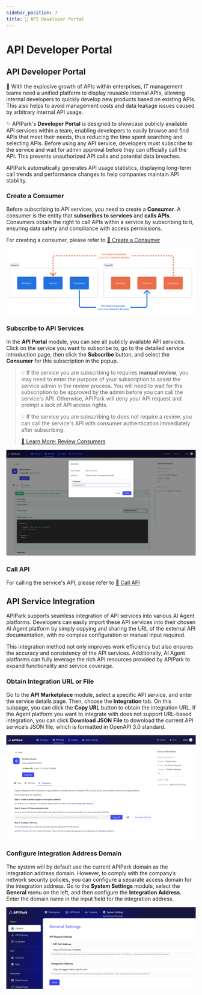 ```yaml
---
sidebar_position: 7
title: 🔎 API Developer Portal
---
```


# API Developer Portal

## API Developer Portal

👀 With the explosive growth of APIs within enterprises, IT management teams need a unified platform to display reusable internal APIs, allowing internal developers to quickly develop new products based on existing APIs. This also helps to avoid management costs and data leakage issues caused by arbitrary internal API usage.

✨ APIPark's **Developer Portal** is designed to showcase publicly available API services within a team, enabling developers to easily browse and find APIs that meet their needs, thus reducing the time spent searching and selecting APIs. Before using any API service, developers must subscribe to the service and wait for admin approval before they can officially call the API. This prevents unauthorized API calls and potential data breaches.

APIPark automatically generates API usage statistics, displaying long-term call trends and performance changes to help companies maintain API stability.

### Create a Consumer

Before subscribing to API services, you need to create a **Consumer**. A consumer is the entity that **subscribes to services** and **calls APIs**. Consumers obtain the right to call APIs within a service by subscribing to it, ensuring data safety and compliance with access permissions.

For creating a consumer, please refer to [🔗 Create a Consumer](consumers.md)

![](images/2024-10-28-23-05-08.png)

### Subscribe to API Services

In the **API Portal** module, you can see all publicly available API services. Click on the service you want to subscribe to, go to the detailed service introduction page, then click the **Subscribe** button, and select the **Consumer** for this subscription in the popup.

> 💡 If the service you are subscribing to requires **manual review**, you may need to enter the purpose of your subscription to assist the service admin in the review process. You will need to wait for the subscription to be approved by the admin before you can call the service's API. Otherwise, APIPark will deny your API request and prompt a lack of API access rights.
>
> 💡 If the service you are subscribing to does not require a review, you can call the service's API with consumer authentication immediately after subscribing.
>
> [🔗 Learn More: Review Consumers](services/review_consumers.md)

![](images/2024-10-28-22-47-19.png)

### Call API

For calling the service's API, please refer to [🔗 Call API](call_api.md)

## **API** **Service Integration**

APIPark supports seamless integration of API services into various AI Agent platforms. Developers can easily import these API services into their chosen AI Agent platform by simply copying and sharing the URL of the external API documentation, with no complex configuration or manual input required.

This integration method not only improves work efficiency but also ensures the accuracy and consistency of the API services. Additionally, AI Agent platforms can fully leverage the rich API resources provided by APIPark to expand functionality and service coverage.

### **Obtain Integration URL or File**

Go to the **API Marketplace** module, select a specific API service, and enter the service details page. Then, choose the **Integration** tab. On this subpage, you can click the **Copy URL** button to obtain the integration URL. If the Agent platform you want to integrate with does not support URL-based integration, you can click **Download** **JSON** **File** to download the current API service’s JSON file, which is formatted in OpenAPI 3.0 standard.

![](images/2024-12-10/08e4b8ab9d6615609f670b8c79011ae205613d2c207e84fe06dbcb34a84766c7.png)

### **Configure Integration Address Domain**

The system will by default use the current APIPark domain as the integration address domain. However, to comply with the company’s network security policies, you can configure a separate access domain for the integration address. Go to the **System Settings** module, select the **General** menu on the left, and then configure the **Integration Address**. Enter the domain name in the input field for the integration address.

![](images/2024-12-10/d2ef0e8c973d9a4ca0544398c9ed16e2dc55ebe8fb15f0761c879073cde7a719.png)
